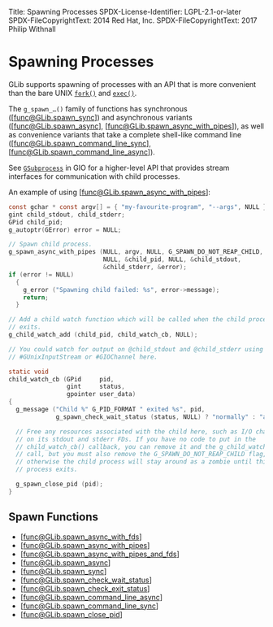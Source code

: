 Title: Spawning Processes
SPDX-License-Identifier: LGPL-2.1-or-later
SPDX-FileCopyrightText: 2014 Red Hat, Inc.
SPDX-FileCopyrightText: 2017 Philip Withnall

# Spawning Processes

GLib supports spawning of processes with an API that is more
convenient than the bare UNIX [`fork()`](man:fork(2)) and
[`exec()`](man:exec(3)).

The `g_spawn_…()` family of functions has synchronous ([func@GLib.spawn_sync])
and asynchronous variants ([func@GLib.spawn_async],
[func@GLib.spawn_async_with_pipes]), as well as convenience variants that take a
complete shell-like command line ([func@GLib.spawn_command_line_sync],
[func@GLib.spawn_command_line_async]).

See [`GSubprocess`](../gio/class.Subprocess.html) in GIO for a higher-level API
that provides stream interfaces for communication with child processes.

An example of using [func@GLib.spawn_async_with_pipes]:
```c
const gchar * const argv[] = { "my-favourite-program", "--args", NULL };
gint child_stdout, child_stderr;
GPid child_pid;
g_autoptr(GError) error = NULL;

// Spawn child process.
g_spawn_async_with_pipes (NULL, argv, NULL, G_SPAWN_DO_NOT_REAP_CHILD, NULL,
                          NULL, &child_pid, NULL, &child_stdout,
                          &child_stderr, &error);
if (error != NULL)
  {
    g_error ("Spawning child failed: %s", error->message);
    return;
  }

// Add a child watch function which will be called when the child process
// exits.
g_child_watch_add (child_pid, child_watch_cb, NULL);

// You could watch for output on @child_stdout and @child_stderr using
// #GUnixInputStream or #GIOChannel here.

static void
child_watch_cb (GPid     pid,
                gint     status,
                gpointer user_data)
{
  g_message ("Child %" G_PID_FORMAT " exited %s", pid,
             g_spawn_check_wait_status (status, NULL) ? "normally" : "abnormally");

  // Free any resources associated with the child here, such as I/O channels
  // on its stdout and stderr FDs. If you have no code to put in the
  // child_watch_cb() callback, you can remove it and the g_child_watch_add()
  // call, but you must also remove the G_SPAWN_DO_NOT_REAP_CHILD flag,
  // otherwise the child process will stay around as a zombie until this
  // process exits.

  g_spawn_close_pid (pid);
}
```

## Spawn Functions

 * [func@GLib.spawn_async_with_fds]
 * [func@GLib.spawn_async_with_pipes]
 * [func@GLib.spawn_async_with_pipes_and_fds]
 * [func@GLib.spawn_async]
 * [func@GLib.spawn_sync]
 * [func@GLib.spawn_check_wait_status]
 * [func@GLib.spawn_check_exit_status]
 * [func@GLib.spawn_command_line_async]
 * [func@GLib.spawn_command_line_sync]
 * [func@GLib.spawn_close_pid]

